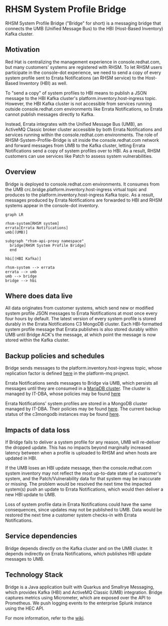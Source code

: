 # RHSM System Profile Bridge

RHSM System Profile Bridge ("Bridge" for short) is a messaging bridge that connects the UMB (Unified Message Bus) to the HBI (Host-Based Inventory) Kafka cluster.

## Motivation

Red Hat is centralizing the management experience in console.redhat.com, but many customers' systems are registered with RHSM. To let RHSM users participate in the console-dot experience, we need to send a copy of every system profile sent to Errata Notifications (an RHSM service) to the Host-Based Inventory (HBI) as well.

To "send a copy" of system profiles to HBI means to publish a JSON message to the HBI Kafka cluster's platform.inventory.host-ingress topic. However, the HBI Kafka cluster is not accessible from services running outside console.redhat.com environments like Errata Notifications, so Errata cannot publish messages directly to Kafka. 

Instead, Errata integrates with the Unified Message Bus (UMB), an ActiveMQ Classic broker cluster accessible by both Errata Notifications and services running within the console.redhat.com environments. The role of RHSM-System-Profile-Bridge is sit inside the console.redhat.com network and forward messages from UMB to the Kafka cluster, letting Errata Notifications send a copy of system profiles over to HBI. As a result, RHSM customers can use services like Patch to assess system vulnerabilities.

## Overview

Bridge is deployed to console.redhat.com environments. It consumes from the UMB crc.bridge.platform.inventory.host-ingress virtual topic and produces to the platform.inventory.host-ingress Kafka topic. As a result, messages produced by Errata Notifications are forwarded to HBI and RHSM systems appear in the console-dot inventory.

```mermaid
graph LR

rhsm-system[RHSM system]
errata[Errata Notifications]
umb[(UMB)]

subgraph "rhsm-api-proxy namespace"
  bridge[RHSM System Profile Bridge]    
  end
  
hbi[(HBI Kafka)]

rhsm-system --> errata
errata --> umb
umb --> bridge
bridge --> hbi
```

## Where does data live

All data originates from customer systems, which send new or modified system profile JSON messages to Errata Notifications at most once every four hours by default. The latest version of every system profile is stored durably in the Errata Notifications C3 MongoDB cluster. Each HBI-formatted system profile message that Errata publishes is also stored durably within UMB until Bridge ACK's the message, at which point the message is now stored within the Kafka cluster.

## Backup policies and schedules

Bridge sends messages to the platform.inventory.host-ingress topic, whose replication factor is defined [here](https://github.com/RedHatInsights/platform-mq/blob/master/helm/kafka-topics/values.yaml#L240) in the platform-mq project.

Errata Notifications sends messages to Bridge via UMB, which persists all messages until they are consumed in a [MariaDB cluster](https://source.redhat.com/groups/public/enterprise-services-platform/it_platform_wiki/umb_appendix#message-persistence-mariadb). The cluster is managed by IT-DBA, whose policies may be found [here](https://source.redhat.com/groups/public/gcadba/it_database_service_dba_wiki/it_dba_service_offering_aurora_mysqlrds_mariadb)

Errata Notifications' system profiles are stored in a MongoDB cluster managed by IT-DBA. Their policies may be found [here](https://source.redhat.com/groups/public/gcadba/it_database_service_dba_wiki/it_dba_service_offering_mongodb). The current backup status of the c3mongodb instances may be found [here](https://dbutil01.dba-001.prod.iad2.dc.redhat.com/backup_status_mongodb.html).

## Impacts of data loss

If Bridge fails to deliver a system profile for any reason, UMB will re-deliver the dropped update. This has no impacts beyond marginally increased latency between when a profile is uploaded to RHSM and when hosts are updated in HBI.

If the UMB loses an HBI update message, then the console.redhat.com system inventory may not reflect the most up-to-date state of a customer's system, and the Patch/Vulnerability data for that system may be inaccurate or missing. The problem would be resolved the next time the impacted system(s) push an update to Errata Notifications, which would then deliver a new HBI update to UMB.

Loss of system profile data in Errata Notifications could have the same consequences, since updates may not be published to UMB. Data would be restored the next time a customer system checks-in with Errata Notifications.

## Service dependencies

Bridge depends directly on the Kafka cluster and on the UMB cluster. It depends indirectly on Errata Notifications, which publishes HBI update messages to UMB.

## Technology Stack

Bridge is a Java application built with Quarkus and Smallrye Messaging, which provides Kafka (HBI) and ActiveMQ Classic (UMB) integration. Bridge captures metrics using Micrometer, which are exposed over the API to Prometheus. We push logging events to the enterprise Splunk instance using the HEC API.

For more information, refer to the [wiki](https://gitlab.cee.redhat.com/rhsm/rhsm-system-profile-bridge/-/wikis/Tech-Stack).